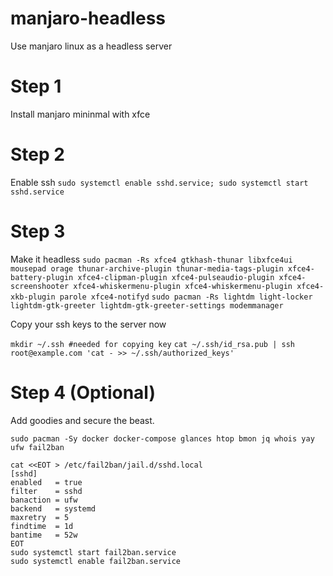 # manjaro-headless
Use manjaro linux as a headless server

# Step 1
Install manjaro mininmal with xfce

# Step 2
Enable ssh
```sudo systemctl enable sshd.service; sudo systemctl start sshd.service```

# Step 3
Make it headless
```sudo pacman -Rs xfce4 gtkhash-thunar libxfce4ui mousepad orage thunar-archive-plugin thunar-media-tags-plugin xfce4-battery-plugin xfce4-clipman-plugin xfce4-pulseaudio-plugin xfce4-screenshooter xfce4-whiskermenu-plugin xfce4-whiskermenu-plugin xfce4-xkb-plugin parole xfce4-notifyd```
```sudo pacman -Rs lightdm light-locker lightdm-gtk-greeter lightdm-gtk-greeter-settings modemmanager```

Copy your ssh keys to the server now

```mkdir ~/.ssh #needed for copying key```
```cat ~/.ssh/id_rsa.pub | ssh root@example.com 'cat - >> ~/.ssh/authorized_keys'```

# Step 4 (Optional)
Add goodies and secure the beast.
```
sudo pacman -Sy docker docker-compose glances htop bmon jq whois yay ufw fail2ban

cat <<EOT > /etc/fail2ban/jail.d/sshd.local
[sshd]
enabled   = true
filter    = sshd
banaction = ufw
backend   = systemd
maxretry  = 5
findtime  = 1d
bantime   = 52w
EOT
sudo systemctl start fail2ban.service
sudo systemctl enable fail2ban.service
```
